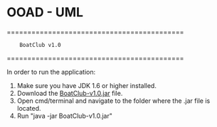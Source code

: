 # OOAD - UML

===========================================

		BoatClub v1.0
		
===========================================

In order to run the application:

1. Make sure you have JDK 1.6 or higher installed.
2. Download the [BoatClub-v1.0.jar](https://github.com/rd222dv/OOAD/raw/master/BoatClub-v1.0.jar) file.
3. Open cmd/terminal and navigate to the folder where the .jar file is located.
4. Run "java -jar BoatClub-v1.0.jar"
